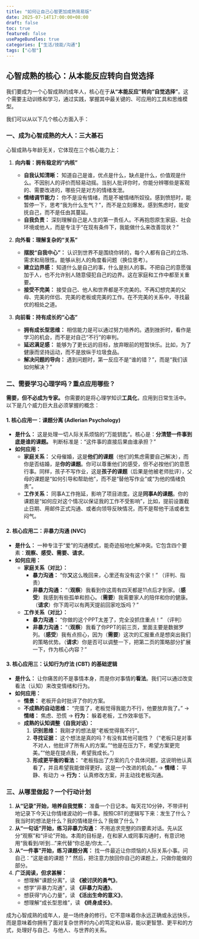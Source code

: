 ```yaml
---
title: "如何让自己心智更加成熟简易版"
date: 2025-07-14T17:00:00+08:00
draft: false
toc: true
featured: false
usePageBundles: true
categories: ["生活/技能/沟通"]
tags: ["心智"]
---
```


## 心智成熟的核心：从本能反应转向自觉选择

我们要成为一个心智成熟的成年人，核心在于**从“本能反应”转向“自觉选择”**。这个需要主动训练和学习，通过实践，掌握其中最关键的、可应用的工具和思维模型。

我们可以从以下几个核心方面入手：

### 一、成为心智成熟的大人：三大基石

心智成熟与年龄无关，它体现在三个核心能力上：

1.  **向内看：拥有稳定的“内核”**
    *   **自我认知清晰：** 知道自己是谁，优点是什么，缺点是什么，价值观是什么。不因别人的评价而轻易动摇。当别人批评你时，你能分辨哪些是客观的、需要改进的，哪些只是对方的情绪发泄。
    *   **情绪调节能力：** 你不是没有情绪，而是不被情绪所奴役。感到愤怒时，能暂停一下，思考“我为什么生气？”，而不是立刻爆发。感到焦虑时，能安抚自己，而不是任由其蔓延。
    *   **自我负责：** 深刻理解自己是人生的第一责任人。不再抱怨原生家庭、社会环境或他人，而是专注于“在现有条件下，我能做什么来改善现状？”

2.  **向外看：理解复杂的“关系”**
    *   **摆脱“自我中心”：** 认识到世界不是围绕你转的，每个人都有自己的立场、需求和局限性。能够从别人的角度看问题（换位思考）。
    *   **建立边界感：** 知道什么是自己的事，什么是别人的事。不把自己的意愿强加于人，也不允许别人随意侵犯自己的边界。这在家庭和工作中都至关重要。
    *   **接受不完美：** 接受自己、他人和世界都是不完美的。不再幻想完美的父母、完美的伴侣、完美的老板或完美的工作。在不完美的关系中，寻找最优的相处之道。

3.  **向前看：持有成长的“心态”**
    *   **拥有成长型思维：** 相信能力是可以通过努力培养的。遇到挫折时，看作是学习的机会，而不是对自己“不行”的审判。
    *   **延迟满足感：** 能够为了更长远的目标，放弃眼前的短暂快乐。比如，为了健康而坚持运动，而不是放纵于垃圾食品。
    *   **解决问题的导向：** 遇到问题时，第一反应不是“谁的错？”，而是“我们该如何解决？”

### 二、需要学习心理学吗？重点应用哪些？

**需要，但不必成为专家。** 你需要的是将心理学知识**工具化**，应用到日常生活中。以下是几个威力巨大且必须掌握的概念：

#### **1. 核心应用一：课题分离 (Adlerian Psychology)**

*   **是什么：** 这是处理一切人际关系烦恼的“万能钥匙”。核心是：**分清楚一件事到底是谁的课题。** 判断标准是：“这件事的直接后果由谁承担？”
*   **如何应用：**
    *   **家庭关系：** 父母催婚，这是**他们的课题**（他们的焦虑需要自己解决），而你是否结婚，是**你的课题**。你可以尊重他们的感受，但不必按他们的意愿行事。同样，孩子不写作业，这是**孩子的课题**（后果是他被老师批评），父母的课题是“如何引导和帮助他”，而不是“替他写作业”或“为他的情绪负责”。
    *   **工作关系：** 同事A工作拖延，影响了项目进度。这是**同事A的课题**。你的课题是“如何应对这个情况以保证我的工作不受影响”，比如，提前设置截止日期、用邮件正式沟通、或者向领导反映情况，而不是帮他干活或者生闷气。

#### **2. 核心应用二：非暴力沟通 (NVC)**

*   **是什么：** 一种专注于“爱”的沟通模式，能奇迹般地化解冲突。它包含四个要素：**观察、感受、需要、请求**。
*   **如何应用：**
    *   **家庭关系（对比）：**
        *   **暴力沟通：** “你**又**这么晚回来，心里还有没有这个家！” （评判、指责）
        *   **非暴力沟通：** “（**观察**）我看到你这周有四天都是11点后才到家。（**感受**）我感到有些孤单和担心。（**需要**）我需要家人的陪伴和你的健康。（**请求**）你下周可以有两天提前回家吃饭吗？”
    *   **工作关系（对比）：**
        *   **暴力沟通：** “你做的这个PPT太差了，完全没抓住重点！” （评判）
        *   **非暴力沟通：** “（**观察**）我看了你PPT的前三页，里面主要是数据罗列。（**感受**）我有点担心，因为（**需要**）这次的汇报重点是想突出我们的策略优势。（**请求**）你是否可以调整一下，把第二页的策略部分扩展一下，作为核心内容？”

#### **3. 核心应用三：认知行为疗法 (CBT) 的基础逻辑**

*   **是什么：** 让你痛苦的不是事情本身，而是你对事情的**看法**。我们可以通过改变看法（认知）来改变情绪和行为。
*   **如何应用：**
    *   **情景：** 老板开会时批评了你的方案。
    *   **不成熟的自动思维：** “完蛋了，老板觉得我能力不行，他要放弃我了。” → **情绪：** 焦虑、恐慌 → **行为：** 躲着老板，工作效率低下。
    *   **成熟的认知调整（自我对话）：**
        1.  **识别思维：** 我刚才的想法是“老板觉得我不行”。
        2.  **寻找证据：** 这个想法是真的吗？有没有其他可能性？（“老板只是对事不对人，他批评了所有人的方案。”“他是在压力下，希望方案更完美。”“他是在提点我，希望我成长。”）
        3.  **形成更平衡的看法：** “老板指出了方案的几个具体问题，这说明他认真看了，并且希望我能做得更好。这是一个改进的机会。” → **情绪：** 平静、有动力 → **行为：** 认真修改方案，并主动找老板沟通。

### 三、从哪里做起？一个行动计划

1.  **从“记录”开始，培养自我觉察：** 准备一个日记本。每天花10分钟，不带评判地记录下今天让你情绪波动的一件事。按照CBT的逻辑写下来：发生了什么？我当时的想法是什么？我的情绪是什么？我做了什么？
2.  **从“一句话”开始，练习非暴力沟通：** 不用追求完整的四要素对话。先从区分“观察”和“评论”开始。本周的目标是，在和家人或同事沟通时，有意识地用“我看到/听到...”来代替“你总是/你太...”。
3.  **从“一件事”开始，练习课题分离：** 找一件最近让你烦恼的人际关系小事。问自己：“这是谁的课题？” 然后，把注意力放回你自己的课题上，只做你能做的部分。
4.  **广泛阅读，但求甚解：**
    *   想理解“课题分离”，读 **《被讨厌的勇气》**。
    *   想学“非暴力沟通”，读 **《非暴力沟通》**。
    *   想获得“内心力量”，读 **《活出生命的意义》**。
    *   想理解“成长型思维”，读 **《终身成长》**。

成为心智成熟的成年人，是一场终身的修行。它不意味着你永远正确或永远快乐，而是意味着你拥有了面对复杂世界时内心的笃定和从容，能以更智慧、更平和的方式，处理好与自己、与他人、与世界的关系。
